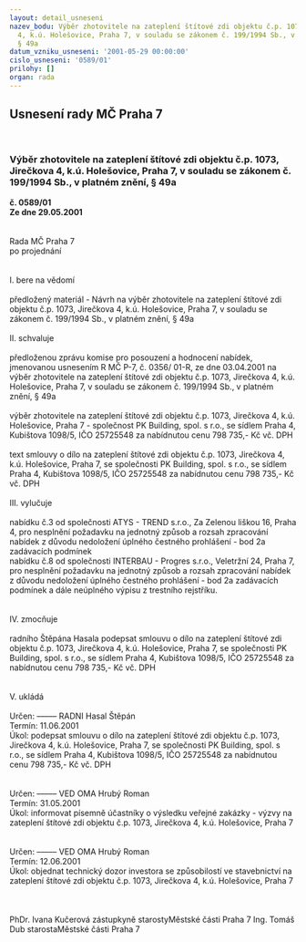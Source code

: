 ```yaml
---
layout: detail_usneseni
nazev_bodu: Výběr zhotovitele na zateplení štítové zdi objektu č.p. 1073, Jirečkova
  4, k.ú. Holešovice, Praha 7, v souladu se zákonem č. 199/1994 Sb., v platném znění,
  § 49a
datum_vzniku_usneseni: '2001-05-29 00:00:00'
cislo_usneseni: '0589/01'
prilohy: []
organ: rada
---
```

<div id="ucUsn_pList" class="usn">
	<span><h2>Usnesení rady MČ Praha 7 </h2>
<br></span><div class="standBody">
<span><h3>Výběr zhotovitele na zateplení štítové zdi objektu č.p. 1073, Jirečkova 4, k.ú. Holešovice, Praha 7, v souladu se zákonem č. 199/1994 Sb., v platném znění, § 49a</h3></span><div class="center">
		<strong>č. 0589/01</strong><br>
	</div>
<div class="center">
		<strong>Ze dne 29.05.2001</strong><br><br>
	</div>
<br>Rada MČ Praha 7<br>po projednání<br><br><br>I.	bere na vědomí<br><br> předložený materiál - Návrh na výběr zhotovitele na zateplení štítové zdi objektu č.p. 1073, Jirečkova 4, k.ú. Holešovice, Praha 7, v souladu se zákonem č. 199/1994 Sb., v platném znění, § 49a <br><br>II.	schvaluje <br><br>předloženou zprávu komise pro posouzení a hodnocení nabídek, jmenovanou usnesením R MČ P-7, č. 0356/ 01-R, ze dne 03.04.2001 na výběr zhotovitele na zateplení štítové zdi objektu č.p. 1073, Jirečkova 4, k.ú. Holešovice, Praha 7, v souladu se zákonem č. 199/1994 Sb., v platném znění, § 49a <br><br>výběr zhotovitele na zateplení štítové zdi objektu č.p. 1073, Jirečkova 4, k.ú. Holešovice, Praha 7 - společnost  PK Building,  spol. s r.o., se  sídlem Praha 4, Kubištova 1098/5, IČO 25725548 za nabídnutou cenu 798 735,- Kč  vč. DPH<br><br>text smlouvy o dílo na zateplení štítové zdi objektu č.p. 1073, Jirečkova 4, k.ú. Holešovice, Praha 7, se  společnosti  PK Building,  spol. s r.o., se  sídlem Praha 4, Kubištova 1098/5, IČO 25725548 za nabídnutou cenu 798 735,- Kč  vč. DPH<br><br>III.	vylučuje<br><br>nabídku č.3 od společnosti  ATYS - TREND s.r.o., Za Zelenou liškou 16, Praha 4, pro nesplnění požadavku na jednotný způsob a rozsah zpracování nabídek z důvodu nedoložení úplného čestného prohlášení - bod 2a zadávacích podmínek<br>nabídku č.8 od společnosti INTERBAU - Progres s.r.o., Veletržní 24, Praha 7, pro nesplnění požadavku na jednotný způsob a rozsah zpracování nabídek z důvodu nedoložení úplného  čestného prohlášení - bod 2a zadávacích podmínek a dále neúplného výpisu z trestního rejstříku.<br><br><br>IV.	zmocňuje <br><br>radního Štěpána Hasala podepsat smlouvu o dílo na zateplení štítové zdi objektu č.p. 1073, Jirečkova 4, k.ú. Holešovice, Praha 7, se  společnosti  PK Building,  spol. s r.o., se  sídlem Praha 4, Kubištova 1098/5, IČO 25725548 za nabídnutou cenu 798 735,- Kč  vč. DPH<br><br><br>V.      ukládá<br><br> Určen:	–––––	RADNI Hasal Štěpán<br>Termín: 11.06.2001<br>Úkol:	podepsat smlouvu o dílo na zateplení štítové zdi objektu č.p. 1073, Jirečkova 4, k.ú. Holešovice, Praha 7, se  společnosti  PK Building,  spol. s r.o., se  sídlem Praha 4, Kubištova 1098/5, IČO 25725548 za nabídnutou cenu 798 735,- Kč  vč. DPH<br> <br><br> Určen:	–––––	VED OMA Hrubý Roman<br>Termín: 31.05.2001<br>Úkol:	informovat písemně účastníky o výsledku veřejné zakázky - výzvy na zateplení štítové zdi objektu č.p. 1073, Jirečkova 4, k.ú. Holešovice, Praha 7<br> <br><br> Určen:	–––––	VED OMA Hrubý Roman<br>Termín: 12.06.2001<br>Úkol:	objednat technický dozor investora se způsobilostí ve stavebnictví na zateplení štítové zdi objektu č.p. 1073, Jirečkova 4, k.ú. Holešovice, Praha 7 <br> <br> <br> 	<br>PhDr. Ivana Kučerová zástupkyně starostyMěstské části Praha 7	Ing. Tomáš Dub starostaMěstské části Praha 7<br>	<br><br>
</div>
</div>